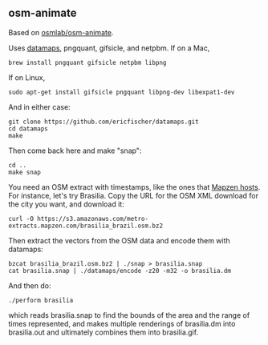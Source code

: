 osm-animate
-----------

Based on [osmlab/osm-animate](https://github.com/osmlab/osm-animate).

Uses [datamaps](https://github.com/ericfischer/datamaps), pngquant, gifsicle, and netpbm. If on a Mac,

    brew install pngquant gifsicle netpbm libpng

If on Linux,

    sudo apt-get install gifsicle pngquant libpng-dev libexpat1-dev

And in either case:

    git clone https://github.com/ericfischer/datamaps.git
    cd datamaps
    make

Then come back here and make "snap":

    cd ..
    make snap

You need an OSM extract with timestamps, like the ones that [Mapzen hosts](https://mapzen.com/data/metro-extracts). For instance, let's try Brasilia. Copy the URL for the OSM XML download for the city you want, and download it:

    curl -O https://s3.amazonaws.com/metro-extracts.mapzen.com/brasilia_brazil.osm.bz2

Then extract the vectors from the OSM data and encode them with datamaps:

    bzcat brasilia_brazil.osm.bz2 | ./snap > brasilia.snap
    cat brasilia.snap | ./datamaps/encode -z20 -m32 -o brasilia.dm

And then do:

    ./perform brasilia

which reads brasilia.snap to find the bounds of the area and the range of times represented,
and makes multiple renderings of brasilia.dm into brasilia.out and ultimately combines them
into brasilia.gif.

